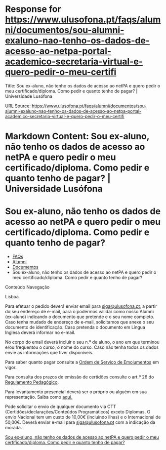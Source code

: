 # Response for https://www.ulusofona.pt/faqs/alumni/documentos/sou-alumni-exaluno-nao-tenho-os-dados-de-acesso-ao-netpa-portal-academico-secretaria-virtual-e-quero-pedir-o-meu-certifi

Title: Sou ex-aluno, não tenho os dados de acesso ao netPA e quero pedir o meu certificado/diploma. Como pedir e quanto tenho de pagar? | Universidade Lusófona

URL Source: https://www.ulusofona.pt/faqs/alumni/documentos/sou-alumni-exaluno-nao-tenho-os-dados-de-acesso-ao-netpa-portal-academico-secretaria-virtual-e-quero-pedir-o-meu-certifi

Markdown Content:
Sou ex-aluno, não tenho os dados de acesso ao netPA e quero pedir o meu certificado/diploma. Como pedir e quanto tenho de pagar? | Universidade Lusófona
===============

 

Sou ex-aluno, não tenho os dados de acesso ao netPA e quero pedir o meu certificado/diploma. Como pedir e quanto tenho de pagar?
================================================================================================================================

*   [FAQs](https://www.ulusofona.pt/faqs/)
*   [Alumni](https://www.ulusofona.pt/faqs/alumni)
*   [Documentos](https://www.ulusofona.pt/faqs/alumni/documentos)
*   Sou ex-aluno, não tenho os dados de acesso ao netPA e quero pedir o meu certificado/diploma. Como pedir e quanto tenho de pagar?

[](https://www.ulusofona.pt/)

Conteúdo Navegação

Lisboa

Para efetuar o pedido deverá enviar email para [siga@ulusofona.pt](mailto:siga@ulusofona.pt), a partir do seu endereço de e-mail, para o podermos validar como nosso Alumni (ex-aluno) indicando o documento que pretende e o seu nome completo. Caso tenha mudado de endereço de e-mail, solicitamos que anexe o seu documento de identificação. Caso pretenda o documento em Língua Inglesa deverá informar no e-mail.

No corpo do email deverá incluir o seu n.º de aluno, o ano em que terminou e/ou frequentou o curso, o nome do curso. Caso não tenha todos os dados envie as informações que tiver disponíveis.

Para saber quanto pagar consulte a [Ordem de Serviço de Emolumentos](https://www.ulusofona.pt/documentos?cat=1) em vigor.

Para consulta dos prazos de emissão de certidões consulte o art.º 26 do [Regulamento Pedagógico](https://www.ulusofona.pt/media/homologacao-do-regulamento-pedagogico-da-universidade-lusofona.pdf).

Para levantamento presencial deverá ser o próprio ou alguém em sua representação. Saiba como [aqui.](https://estamoson.ulusofona.pt/posso-pedir-a-outra-pessoa-que-me-trate-de-um-determinado-assunto-junto-dos-servicos-da-universidade/)

Pode solicitar o envio de qualquer documento via CTT (Certidões/declarações/Conteúdos Programáticos) exceto Diplomas. O envio Nacional tem um custo de 10,00€ (incluindo ilhas) e o Internacional de 50,00€. Deverá enviar e-mail para [siga@ulusofona.pt](mailto:siga@ulusofona.pt) com a indicação da morada.

[Sou ex-aluno, não tenho os dados de acesso ao netPA e quero pedir o meu certificado/diploma. Como pedir e quanto tenho de pagar?](https://www.ulusofona.pt/faqs/alumni/documentos/sou-alumni-exaluno-nao-tenho-os-dados-de-acesso-ao-netpa-portal-academico-secretaria-virtual-e-quero-pedir-o-meu-certifi)

